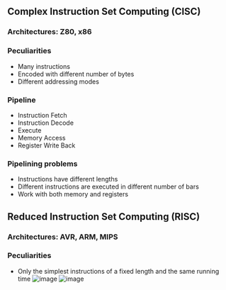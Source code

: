 ## Complex Instruction Set Computing (CISC)
### Architectures: Z80, x86
### Peculiarities
- Many instructions
- Encoded with different number of bytes
- Different addressing modes
### Pipeline
- Instruction Fetch
- Instruction Decode
- Execute
- Memory Access
- Register Write Back
### Pipelining problems
- Instructions have different lengths
- Different instructions are executed in different number of bars
- Work with both memory and registers

## Reduced Instruction Set Computing (RISC)
### Architectures: AVR, ARM, MIPS
### Peculiarities
- Only the simplest instructions of a fixed length and the same running time
![image](https://user-images.githubusercontent.com/72094319/182631597-1aca290b-53c3-44bb-bcc9-1b3f938d812e.png)
![image](https://user-images.githubusercontent.com/72094319/182632670-a4566c9b-8bee-421e-bcfb-aaf2e4035e13.png)
